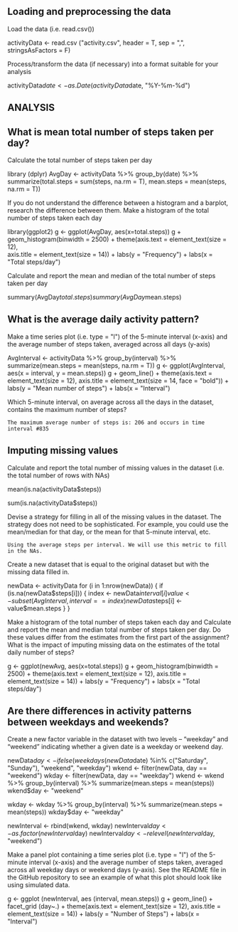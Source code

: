 
## Loading and preprocessing the data

Load the data (i.e. read.csv())

activityData <- read.csv ("activity.csv", header = T, sep = ",", stringsAsFactors = F)

Process/transform the data (if necessary) into a format suitable for your analysis

activityData$date <- as.Date(activityData$date, "%Y-%m-%d")


## ANALYSIS
## What is mean total number of steps taken per day?

Calculate the total number of steps taken per day

library (dplyr)
AvgDay <- activityData %>% group_by(date) %>%
  summarize(total.steps = sum(steps, na.rm = T), 
            mean.steps = mean(steps, na.rm = T))

If you do not understand the difference between a histogram and a barplot, research the difference between them. Make a histogram of the total number of steps taken each day

library(ggplot2)
g <- ggplot(AvgDay, aes(x=total.steps))
g + geom_histogram(binwidth = 2500) + theme(axis.text = element_text(size = 12),  
                                            axis.title = element_text(size = 14)) + labs(y = "Frequency") + labs(x = "Total steps/day")

Calculate and report the mean and median of the total number of steps taken per day

summary(AvgDay$total.steps)
summary (AvgDay$mean.steps)

## What is the average daily activity pattern?

Make a time series plot (i.e. type = "l") of the 5-minute interval (x-axis) and the average number of steps taken, averaged across all days (y-axis)

AvgInterval <- activityData %>% group_by(interval) %>%
      summarize(mean.steps = mean(steps, na.rm = T))
g <- ggplot(AvgInterval, aes(x = interval, y = mean.steps))
g + geom_line() + theme(axis.text = element_text(size = 12), 
      axis.title = element_text(size = 14, face = "bold")) + 
      labs(y = "Mean number of steps") + labs(x = "Interval")

Which 5-minute interval, on average across all the days in the dataset, contains the maximum number of steps?

	The maximum average number of steps is: 206 and occurs in time interval #835

## Imputing missing values

Calculate and report the total number of missing values in the dataset (i.e. the total number of rows with NAs)

mean(is.na(activityData$steps))

sum(is.na(activityData$steps))


Devise a strategy for filling in all of the missing values in the dataset. The strategy does not need to be sophisticated. For example, you could use the mean/median for that day, or the mean for that 5-minute interval, etc.

	Using the average steps per interval. We will use this metric to fill in the NAs.

Create a new dataset that is equal to the original dataset but with the missing data filled in.

newData <- activityData
for (i in 1:nrow(newData)) {
      if (is.na(newData$steps[i])) {
            index <- newData$interval[i]
            value <- subset(AvgInterval, interval==index)
            newData$steps[i] <- value$mean.steps
      }
}

Make a histogram of the total number of steps taken each day and Calculate and report the mean and median total number of steps taken per day. Do these values differ from the estimates from the first part of the assignment? What is the impact of imputing missing data on the estimates of the total daily number of steps?

g <- ggplot(newAvg, aes(x=total.steps))
g + geom_histogram(binwidth = 2500) + theme(axis.text = element_text(size = 12),
      axis.title = element_text(size = 14)) + labs(y = "Frequency") + labs(x = "Total steps/day")

## Are there differences in activity patterns between weekdays and weekends?

Create a new factor variable in the dataset with two levels – “weekday” and “weekend” indicating whether a given date is a weekday or weekend day.

newData$day <- ifelse(weekdays(newData$date) %in% c("Saturday", "Sunday"), "weekend", "weekday")
wkend <- filter(newData, day == "weekend")
wkday <- filter(newData, day == "weekday")
wkend <- wkend %>%
      group_by(interval) %>%
      summarize(mean.steps = mean(steps)) 
wkend$day <- "weekend"

wkday <- wkday %>%
      group_by(interval) %>%
      summarize(mean.steps = mean(steps)) 
wkday$day <- "weekday"

newInterval <- rbind(wkend, wkday)
newInterval$day <- as.factor(newInterval$day)
newInterval$day <- relevel(newInterval$day, "weekend")

Make a panel plot containing a time series plot (i.e. type = "l") of the 5-minute interval (x-axis) and the average number of steps taken, averaged across all weekday days or weekend days (y-axis). See the README file in the GitHub repository to see an example of what this plot should look like using simulated data.

g <- ggplot (newInterval, aes (interval, mean.steps))
g + geom_line() + facet_grid (day~.) + theme(axis.text = element_text(size = 12), 
      axis.title = element_text(size = 14)) + labs(y = "Number of Steps") + labs(x = "Interval")
